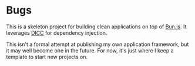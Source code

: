 # Bugs

This is a skeleton project for building clean applications on top of [Bun.js].
It leverages [DICC] for dependency injection.

This isn't a formal attempt at publishing my own application framework, but it
may well become one in the future. For now, it's just where I keep a template
to start new projects on.

[Bun.js]: https://bun.sh
[DICC]: https://cdn77.github.io/dicc/
